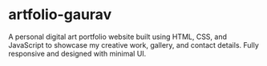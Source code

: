 # artfolio-gaurav
A personal digital art portfolio website built using HTML, CSS, and JavaScript to showcase my creative work, gallery, and contact details. Fully responsive and designed with minimal UI.

